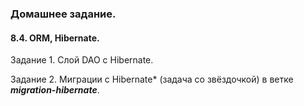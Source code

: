 ### Домашнее задание.

#### 8.4. ORM, Hibernate.

Задание 1. Слой DAO c Hibernate.

Задание 2. Миграции c Hibernate* (задача со звёздочкой) в ветке **_migration-hibernate_**.
